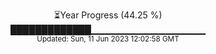 <p align="center">
⏳Year Progress (44.25 %) <br>
█████████████▁▁▁▁▁▁▁▁▁▁▁▁▁▁▁▁▁ <br>
<sub>Updated: Sun, 11 Jun 2023 12:02:58 GMT</sub>
</p>

